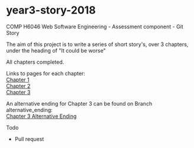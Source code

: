 # year3-story-2018
COMP H6046 Web Software Engineering - Assessment component - Git Story

The aim of this project is to write a series of short story's, over 3 chapters, under the heading of "It could be worse"


All chapters completed.

Links to pages for each chapter:<br />
[Chapter 1](https://stephenitb.github.io/year3-story-2018/Chapter_1.html)<br />
[Chapter 2](https://stephenitb.github.io/year3-story-2018/Chapter_2.html)<br />
[Chapter 3](https://stephenitb.github.io/year3-story-2018/Chapter_3.html)<br />

An alternative ending for Chapter 3 can be found on Branch alternative_ending: <br />
[Chapter 3 Alternative Ending](https://github.com/StephenITB/year3-story-2018/blob/alternative_ending/Chapter_3_alterative_ending.html)<br />

Todo

- Pull request